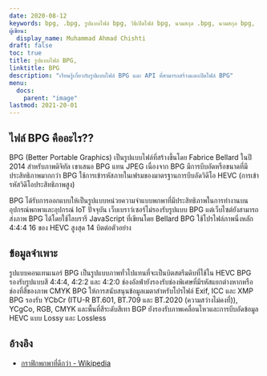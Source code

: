```yaml
---
date: 2020-08-12
keywords: bpg, .bpg, รูปแบบไฟล์ bpg, วิธีเปิดไฟล์ bpg, นามสกุล .bpg, นามสกุล bpg,
ผู้เขียน:
  display_name: Muhammad Ahmad Chishti
draft: false
toc: true
title: รูปแบบไฟล์ BPG,
linktitle: BPG
description: "เรียนรู้เกี่ยวกับรูปแบบไฟล์ BPG และ API ที่สามารถสร้างและเปิดไฟล์ BPG"
menu:
  docs:
    parent: "image"
lastmod: 2021-20-01
---
```


## ไฟล์ BPG คืออะไร?? ##

BPG (Better Portable Graphics) เป็นรูปแบบไฟล์ที่สร้างขึ้นโดย Fabrice Bellard ในปี 2014 สำหรับภาพดิจิทัล เขาเสนอ BPG แทน JPEG เนื่องจาก BPG มีการบีบอัดหรือขนาดที่มีประสิทธิภาพมากกว่า BPG ใช้การเข้ารหัสภายในเฟรมของมาตรฐานการบีบอัดวิดีโอ HEVC (การเข้ารหัสวิดีโอประสิทธิภาพสูง)

BPG ได้รับการออกแบบให้เป็นรูปแบบหน่วยความจำแบบพกพาที่มีประสิทธิภาพในการทำงานบนอุปกรณ์พกพาและอุปกรณ์ IoT ปัจจุบัน เว็บเบราว์เซอร์ไม่รองรับรูปแบบ BPG แต่เว็บไซต์ยังสามารถส่งภาพ BPG ได้โดยใช้ไลบรารี JavaScript ที่เขียนโดย Bellard BPG ใช้โปรไฟล์ภาพนิ่งหลัก 4:4:4 16 ของ HEVC สูงสุด 14 บิตต่อตัวอย่าง

## ข้อมูลจำเพาะ ##

รูปแบบคอนเทนเนอร์ BPG เป็นรูปแบบภาพทั่วไปแทนที่จะเป็นบิตสตรีมดิบที่ใช้ใน HEVC BPG รองรับรูปแบบสี 4:4:4, 4:2:2 และ 4:2:0 ช่องอัลฟ่ายังรองรับช่องพิเศษที่มีรหัสแยกต่างหากหรือช่องที่สี่ของภาพ CMYK BPG ให้การสนับสนุนข้อมูลเมตาสำหรับโปรไฟล์ Exif, ICC และ XMP BPG รองรับ YCbCr (ITU-R BT.601, BT.709 และ BT.2020 (ความสว่างไม่คงที่)), YCgCo, RGB, CMYK และพื้นที่สีระดับสีเทา BGP ยังรองรับภาพเคลื่อนไหวและการบีบอัดข้อมูล HEVC แบบ Lossy และ Lossless

## อ้างอิง ##

- [กราฟิกพกพาที่ดีกว่า - Wikipedia](https://en.wikipedia.org/wiki/Better_Portable_Graphics)


